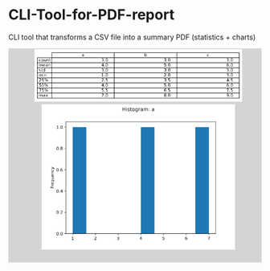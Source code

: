 # CLI-Tool-for-PDF-report
CLI tool that transforms a CSV file into a summary PDF (statistics + charts)

![image](report.png)
